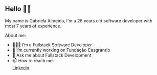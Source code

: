 ## Hello ✌🏻

My name is Gabriela Almeida, I'm a 28 years old software developer with most 7 years of experience.

About me:

- 👩🏻‍💻 I’m a Fullstack Software Developer
- 🏢 I’m currently working on Fundação Cesgranrio
- 💬 Ask me about Fullstack Development
- 📫 How to reach me:
  <br/> [Linkedin](https://www.linkedin.com/in/almeidagabrielads/)
